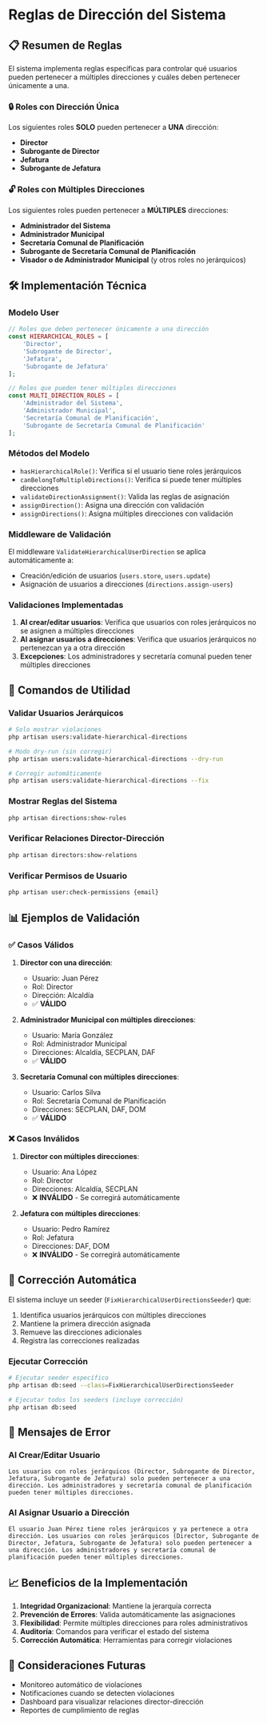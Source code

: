 # Reglas de Dirección del Sistema

## 📋 Resumen de Reglas

El sistema implementa reglas específicas para controlar qué usuarios pueden pertenecer a múltiples direcciones y cuáles deben pertenecer únicamente a una.

### 🔒 Roles con Dirección Única

Los siguientes roles **SOLO** pueden pertenecer a **UNA** dirección:

- **Director**
- **Subrogante de Director**
- **Jefatura**
- **Subrogante de Jefatura**

### 🔓 Roles con Múltiples Direcciones

Los siguientes roles pueden pertenecer a **MÚLTIPLES** direcciones:

- **Administrador del Sistema**
- **Administrador Municipal**
- **Secretaría Comunal de Planificación**
- **Subrogante de Secretaría Comunal de Planificación**
- **Visador o de Administrador Municipal** (y otros roles no jerárquicos)

## 🛠️ Implementación Técnica

### Modelo User

```php
// Roles que deben pertenecer únicamente a una dirección
const HIERARCHICAL_ROLES = [
    'Director',
    'Subrogante de Director',
    'Jefatura',
    'Subrogante de Jefatura'
];

// Roles que pueden tener múltiples direcciones
const MULTI_DIRECTION_ROLES = [
    'Administrador del Sistema',
    'Administrador Municipal',
    'Secretaría Comunal de Planificación',
    'Subrogante de Secretaría Comunal de Planificación'
];
```

### Métodos del Modelo

- `hasHierarchicalRole()`: Verifica si el usuario tiene roles jerárquicos
- `canBelongToMultipleDirections()`: Verifica si puede tener múltiples direcciones
- `validateDirectionAssignment()`: Valida las reglas de asignación
- `assignDirection()`: Asigna una dirección con validación
- `assignDirections()`: Asigna múltiples direcciones con validación

### Middleware de Validación

El middleware `ValidateHierarchicalUserDirection` se aplica automáticamente a:

- Creación/edición de usuarios (`users.store`, `users.update`)
- Asignación de usuarios a direcciones (`directions.assign-users`)

### Validaciones Implementadas

1. **Al crear/editar usuarios**: Verifica que usuarios con roles jerárquicos no se asignen a múltiples direcciones
2. **Al asignar usuarios a direcciones**: Verifica que usuarios jerárquicos no pertenezcan ya a otra dirección
3. **Excepciones**: Los administradores y secretaría comunal pueden tener múltiples direcciones

## 🔧 Comandos de Utilidad

### Validar Usuarios Jerárquicos

```bash
# Solo mostrar violaciones
php artisan users:validate-hierarchical-directions

# Modo dry-run (sin corregir)
php artisan users:validate-hierarchical-directions --dry-run

# Corregir automáticamente
php artisan users:validate-hierarchical-directions --fix
```

### Mostrar Reglas del Sistema

```bash
php artisan directions:show-rules
```

### Verificar Relaciones Director-Dirección

```bash
php artisan directors:show-relations
```

### Verificar Permisos de Usuario

```bash
php artisan user:check-permissions {email}
```

## 📊 Ejemplos de Validación

### ✅ Casos Válidos

1. **Director con una dirección**:
   - Usuario: Juan Pérez
   - Rol: Director
   - Dirección: Alcaldía
   - ✅ **VÁLIDO**

2. **Administrador Municipal con múltiples direcciones**:
   - Usuario: María González
   - Rol: Administrador Municipal
   - Direcciones: Alcaldía, SECPLAN, DAF
   - ✅ **VÁLIDO**

3. **Secretaría Comunal con múltiples direcciones**:
   - Usuario: Carlos Silva
   - Rol: Secretaría Comunal de Planificación
   - Direcciones: SECPLAN, DAF, DOM
   - ✅ **VÁLIDO**

### ❌ Casos Inválidos

1. **Director con múltiples direcciones**:
   - Usuario: Ana López
   - Rol: Director
   - Direcciones: Alcaldía, SECPLAN
   - ❌ **INVÁLIDO** - Se corregirá automáticamente

2. **Jefatura con múltiples direcciones**:
   - Usuario: Pedro Ramírez
   - Rol: Jefatura
   - Direcciones: DAF, DOM
   - ❌ **INVÁLIDO** - Se corregirá automáticamente

## 🔄 Corrección Automática

El sistema incluye un seeder (`FixHierarchicalUserDirectionsSeeder`) que:

1. Identifica usuarios jerárquicos con múltiples direcciones
2. Mantiene la primera dirección asignada
3. Remueve las direcciones adicionales
4. Registra las correcciones realizadas

### Ejecutar Corrección

```bash
# Ejecutar seeder específico
php artisan db:seed --class=FixHierarchicalUserDirectionsSeeder

# Ejecutar todos los seeders (incluye corrección)
php artisan db:seed
```

## 🚨 Mensajes de Error

### Al Crear/Editar Usuario

```
Los usuarios con roles jerárquicos (Director, Subrogante de Director, Jefatura, Subrogante de Jefatura) solo pueden pertenecer a una dirección. Los administradores y secretaría comunal de planificación pueden tener múltiples direcciones.
```

### Al Asignar Usuario a Dirección

```
El usuario Juan Pérez tiene roles jerárquicos y ya pertenece a otra dirección. Los usuarios con roles jerárquicos (Director, Subrogante de Director, Jefatura, Subrogante de Jefatura) solo pueden pertenecer a una dirección. Los administradores y secretaría comunal de planificación pueden tener múltiples direcciones.
```

## 📈 Beneficios de la Implementación

1. **Integridad Organizacional**: Mantiene la jerarquía correcta
2. **Prevención de Errores**: Valida automáticamente las asignaciones
3. **Flexibilidad**: Permite múltiples direcciones para roles administrativos
4. **Auditoría**: Comandos para verificar el estado del sistema
5. **Corrección Automática**: Herramientas para corregir violaciones

## 🔮 Consideraciones Futuras

- Monitoreo automático de violaciones
- Notificaciones cuando se detecten violaciones
- Dashboard para visualizar relaciones director-dirección
- Reportes de cumplimiento de reglas 